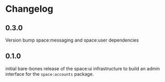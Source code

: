 Changelog
=========
## 0.3.0
Version bump space:messaging and space:user dependencies

## 0.1.0
initial bare-bones release of the space:ui infrastructure to build an
admin interface for the `space:accounts` package.
